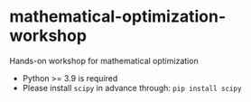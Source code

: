 # mathematical-optimization-workshop
Hands-on workshop for mathematical optimization

- Python >= 3.9 is required
- Please install `scipy` in advance through: `pip install scipy`